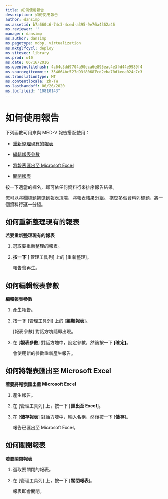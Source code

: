 ```yaml
---
title: 如何使用報告
description: 如何使用報告
author: dansimp
ms.assetid: b7a660c6-74c3-4ced-a395-9e76a4362a46
ms.reviewer: ''
manager: dansimp
ms.author: dansimp
ms.pagetype: mdop, virtualization
ms.mktglfcycl: deploy
ms.sitesec: library
ms.prod: w10
ms.date: 06/16/2016
ms.openlocfilehash: 4c64c3dd9704a90eca6e895eac4e3fd44e9989f4
ms.sourcegitcommit: 354664bc527d93f80687cd2eba70d1eea024c7c3
ms.translationtype: MT
ms.contentlocale: zh-TW
ms.lasthandoff: 06/26/2020
ms.locfileid: "10810143"
---
```

# 如何使用報告


下列函數可用來與 MED-V 報告搭配使用：

-   [重新整理現有的報表](#bkmk-howtorefreshanexistingreport)

-   [編輯報表參數](#bkmk-howtoeditreportparameters)

-   [將報表匯出至 Microsoft Excel](#bkmk-howtoexportareporttoexcel)

-   [關閉報表](#bkmk-howtocoseareport)

按一下適當的欄名，即可依任何資料行來排序報告結果。

您可以將欄標題拖曳到報表頂端，將報表結果分組。 拖曳多個資料列標題，將一個資料行逐一分組。

## <a href="" id="bkmk-howtorefreshanexistingreport"></a>如何重新整理現有的報表


**若要重新整理現有的報表**

1.  選取要重新整理的報表。

2.  **按一下 [** 管理工具列] 上的 [重新整理]。

    報告會再生。

## <a href="" id="bkmk-howtoeditreportparameters"></a>如何編輯報表參數


**編輯報表參數**

1.  產生報告。

2.  按一下 [管理工具列] 上的 [**編輯報表**]。

    [報表參數] 對話方塊隨即出現。

3.  在 [**報表參數**] 對話方塊中，設定參數，然後按一下 **[確定]**。

    會使用新的參數重新產生報告。

## <a href="" id="bkmk-howtoexportareporttoexcel"></a>如何將報表匯出至 Microsoft Excel


**若要將報表匯出至 Microsoft Excel**

1.  產生報告。

2.  在 [管理工具列] 上，按一下 [**匯出至 Excel**]。

3.  在 [**儲存報表**] 對話方塊中，輸入名稱，然後按一下 [**儲存**]。

    報告已匯出至 Microsoft Excel。

## <a href="" id="bkmk-howtocoseareport"></a>如何關閉報表


**若要關閉報表**

1.  選取要關閉的報表。

2.  在 [管理工具列] 上，按一下 [**關閉報表**]。

    報表即會關閉。

 

 





